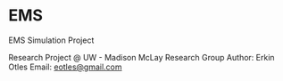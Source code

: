 EMS
===

EMS Simulation Project


Research Project @ UW - Madison
McLay Research Group
Author: Erkin Otles
Email: eotles@gmail.com
